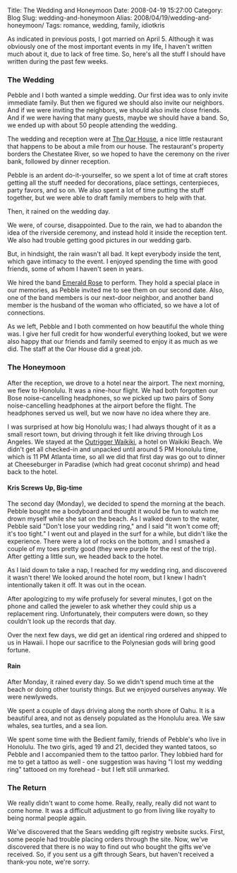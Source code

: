 Title: The Wedding and Honeymoon
Date: 2008-04-19 15:27:00
Category: Blog
Slug: wedding-and-honeymoon
Alias: 2008/04/19/wedding-and-honeymoon/
Tags: romance, wedding, family, idiotkris


<p>
As indicated in previous posts, I got married on April 5.  Although it was obviously one of the most important events in my life, I haven't written much about it, due to lack of free time.  So, here's all the stuff I should have written during the past few weeks.
</p>
<h3>The Wedding</h3>
<p>
Pebble and I both wanted a simple wedding.  Our first idea was to only invite immediate family.  But then we figured we should also invite our neighbors.  And if we were inviting the neighbors, we should also invite close friends.  And if we were having that many guests, maybe we should have a band.  So, we ended up with about 50 people attending the wedding.
</p>
<p>
The wedding and reception were at <a href="http://theoarhouse.com/">The Oar House</a>, a nice little restaurant that happens to be about a mile from our house.  The restaurant's property borders the Chestatee River, so we hoped to have the ceremony on the river bank, followed by dinner reception.
</p>
<p>
Pebble is an ardent do-it-yourselfer, so we spent a lot of time at craft stores getting all the stuff needed for decorations, place settings, centerpieces, party favors, and so on.  We also spent a lot of time putting the stuff together, but we were able to draft family members to help with that.
</p>
<p>
Then, it rained on the wedding day.
</p>
<p>
We were, of course, disappointed.  Due to the rain, we had to abandon the idea of the riverside ceremony, and instead hold it inside the reception tent.  We also had trouble getting good pictures in our wedding garb.
</p>
<p>
But, in hindsight, the rain wasn't all bad.  It kept everybody inside the tent, which gave intimacy to the event.  I enjoyed spending the time with good friends, some of whom I haven't seen in years.
</p>
<p>
We hired the band <a href="http://emeraldrose.com/">Emerald Rose</a> to perform.  They hold a special place in our memories, as Pebble invited me to see them on our second date.  Also, one of the band members is our next-door neighbor, and another band member is the husband of the woman who officiated, so we have a lot of connections.
</p>
<p>
As we left, Pebble and I both commented on how beautiful the whole thing was.  I give her full credit for how wonderful everything looked, but we were also happy that our friends and family seemed to enjoy it as much as we did.  The staff at the Oar House did a great job.
</p>
<h3>The Honeymoon</h3>
<p>
After the reception, we drove to a hotel near the airport.  The next morning, we flew to Honolulu.  It was a nine-hour flight.  We had both forgotten our Bose noise-cancelling headphones, so we picked up two pairs of Sony noise-cancelling headphones at the airport before the flight.  The headphones served us well, but we now have no idea where they are.
</p>
<p>
I was surprised at how big Honolulu was; I had always thought of it as a small resort town, but driving through it felt like driving through Los Angeles.  We stayed at the <a href="http://www.outriggerwaikikihotel.com/">Outrigger Waikiki</a>, a hotel on Waikiki Beach.  We didn't get all checked-in and unpacked until around 5 PM Honolulu time, which is 11 PM Atlanta time, so all we did that first day was go out to dinner at Cheeseburger in Paradise (which had great coconut shrimp) and head back to the hotel.
</p>
<h4>Kris Screws Up, Big-time</h4>
<p>
The second day (Monday), we decided to spend the morning at the beach.  Pebble bought me a bodyboard and thought it would be fun to watch me drown myself while she sat on the beach.  As I walked down to the water, Pebble said "Don't lose your wedding ring," and I said "It won't come off; it's too tight."  I went out and played in the surf for a while, but didn't like the experience.  There were a lot of rocks on the bottom, and I smashed a couple of my toes pretty good (they were purple for the rest of the trip).  After getting a little sun, we headed back to the hotel.
</p>
<p>
As I laid down to take a nap, I reached for my wedding ring, and discovered it wasn't there!  We looked around the hotel room, but I knew I hadn't intentionally taken it off.  It was out in the ocean.
</p>
<p>
After apologizing to my wife profusely for several minutes, I got on the phone and called the jeweler to ask whether they could ship us a replacement ring.  Unfortunately, their computers were down, so they couldn't look up the records that day.
</p>
<p>
Over the next few days, we did get an identical ring ordered and shipped to us in Hawaii.  I hope our sacrifice to the Polynesian gods will bring good fortune.
</p>
<h4>Rain</h4>
<p>
After Monday, it rained every day.  So we didn't spend much time at the beach or doing other touristy things.  But we enjoyed ourselves anyway.  We were newlyweds.
</p>
<p>
We spent a couple of days driving along the north shore of Oahu.  It is a beautiful area, and not as densely populated as the Honolulu area.  We saw whales, sea turtles, and a sea lion.
</p>
<p>
We spent some time with the Bedient family, friends of Pebble's who live in Honolulu.    The two girls, aged 19 and 21, decided they wanted tatoos, so Pebble and I accompanied them to the tattoo parlor.  They lobbied hard for me to get a tattoo as well - one suggestion was having "I lost my wedding ring" tattooed on my forehead - but I left still unmarked.
</p>
<h3>The Return</h3>
<p>
We really didn't want to come home.  Really, really, really did not want to come home.  It was a difficult adjustment to go from living like royalty to being normal people again.
</p>
<p>
We've discovered that the Sears wedding gift registry website sucks.  First, some people had trouble placing orders through the site.  Now, we've discovered that there is no way to find out who bought the gifts we've received.  So, if you sent us a gift through Sears, but haven't received a thank-you note, we're sorry.
</p>
